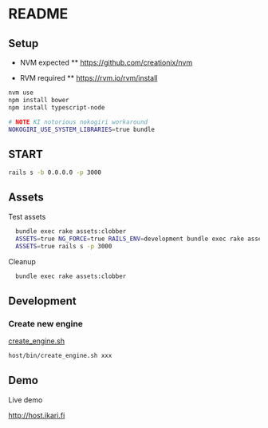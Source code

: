 # README

## Setup

- NVM expected
** https://github.com/creationix/nvm

- RVM required
** https://rvm.io/rvm/install

```bash
nvm use
npm install bower
npm install typescript-node

# NOTE KI notorious nokogiri workaround
NOKOGIRI_USE_SYSTEM_LIBRARIES=true bundle
```
## START

```bash
rails s -b 0.0.0.0 -p 3000
```

## Assets

Test assets
```bash
  bundle exec rake assets:clobber
  ASSETS=true NG_FORCE=true RAILS_ENV=development bundle exec rake assets:precompile
  ASSETS=true rails s -p 3000
```

Cleanup
```bash
  bundle exec rake assets:clobber
```

## Development

### Create new engine

[create_engine.sh](bin/create_engine.sh)

```bash
host/bin/create_engine.sh xxx
```

## Demo

Live demo

http://host.ikari.fi
